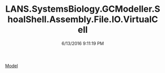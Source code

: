 ﻿---
title: LANS.SystemsBiology.GCModeller.ShoalShell.Assembly.File.IO.VirtualCell
date: 6/13/2016 9:11:19 PM
---

[Model](T-LANS.SystemsBiology.GCModeller.ShoalShell.Assembly.File.IO.VirtualCell.Model.html)
